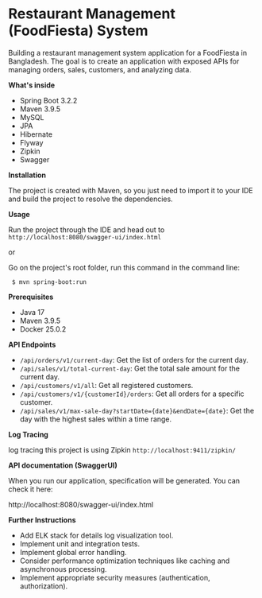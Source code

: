 # Restaurant Management (FoodFiesta) System

Building a restaurant management system application for a FoodFiesta in Bangladesh. The goal is to create an application with exposed APIs for managing orders, sales, customers, and analyzing data.


**What's inside**

- Spring Boot 3.2.2
- Maven 3.9.5
- MySQL
- JPA
- Hibernate
- Flyway
- Zipkin
- Swagger



**Installation**

The project is created with Maven, so you just need to import it to your IDE and build the project to resolve the dependencies.

**Usage**

Run the project through the IDE and head out to `http://localhost:8080/swagger-ui/index.html`

or

Go on the project's root folder, run this command in the command line:

     $ mvn spring-boot:run

**Prerequisites**

- Java 17
- Maven 3.9.5
- Docker 25.0.2


**API Endpoints**

- `/api/orders/v1/current-day`: Get the list of orders for the current day.
- `/api/sales/v1/total-current-day`: Get the total sale amount for the current day.
- `/api/customers/v1/all`: Get all registered customers.
- `/api/customers/v1/{customerId}/orders`: Get all orders for a specific customer.
- `/api/sales/v1/max-sale-day?startDate={date}&endDate={date}`: Get the day with the highest sales within a time range.


**Log Tracing**

log tracing this project is using Zipkin `http://localhost:9411/zipkin/`

**API documentation (SwaggerUI)**

When you run our application, specification will be generated. You can check it here:

http://localhost:8080/swagger-ui/index.html

**Further Instructions**
- Add ELK stack for details log visualization tool.
- Implement unit and integration tests.
- Implement global error handling.
- Consider performance optimization techniques like caching and asynchronous processing.
- Implement appropriate security measures (authentication, authorization).
